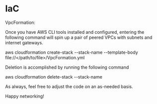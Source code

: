 # IaC

VpcFormation:

Once you have AWS CLI tools installed and configured, entering the following command will spin up a pair of peered VPCs with subnets and internet gateways.

aws cloudformation create-stack --stack-name <VPC-stack-name> --template-body file://</path/to/file>/VpcFormation.yml

Deletion is accomplished by running the following command

aws cloudformation delete-stack --stack-name <VPC-stack-name>

As always, feel free to adjust the code on an as-needed basis.

Happy networking!